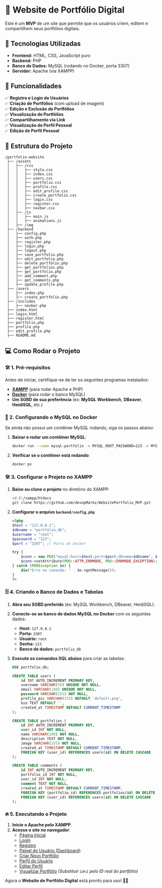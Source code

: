 # 📌 Website de Portfólio Digital

Este é um **MVP** de um site que permite que os usuários criem, editem e compartilhem seus portfólios digitais.

## 🚀 Tecnologias Utilizadas
- **Frontend:** HTML, CSS, JavaScript puro
- **Backend:** PHP
- **Banco de Dados:** MySQL (rodando no Docker, porta 3307)
- **Servidor:** Apache (via XAMPP)

## 📌 Funcionalidades
✅ **Registro e Login de Usuários**  
✅ **Criação de Portfólios** (com upload de imagem)  
✅ **Edição e Exclusão de Portfólios**  
✅ **Visualização de Portfólios**  
✅ **Compartilhamento via Link**  
✅ **Visualização de Perfil Pessoal**  
✅ **Edição de Perfil Pessoal**    

## 📂 Estrutura do Projeto
```
/portfolio-website
 ├── /assets
 │   ├── /css
 │   │   ├── style.css
 │   │   ├── index.css
 │   │   ├── users.css
 │   │   ├── portfolio.css
 │   │   ├── profile.css
 │   │   ├── edit_profile.css
 │   │   ├── create_portfolio.css
 │   │   ├── login.css
 │   │   ├── register.css
 │   │   ├── navbar.css
 │   ├── /js
 │   │   ├── main.js
 │   │   ├── animations.js
 │   ├── /img
 ├── /backend
 │   ├── config.php
 │   ├── auth.php
 │   ├── register.php
 │   ├── login.php
 │   ├── logout.php
 │   ├── save_portfolio.php
 │   ├── edit_portfolio.php
 │   ├── delete_portfolio.php
 │   ├── get_portfolios.php
 │   ├── get_portfolio.php
 │   ├── add_comment.php
 │   ├── get_comments.php
 │   ├── update_profile.php
 ├── /users
 │   ├── index.php
 │   ├── create_portfolio.php
 ├── /includes
 │   ├── navbar.php
 ├── index.html
 ├── login.html
 ├── register.html
 ├── portfolio.php
 ├── profile.php
 ├── edit_profile.php
 ├── README.md
 ```

## 💻 Como Rodar o Projeto

### 🛠 1. Pré-requisitos
Antes de iniciar, certifique-se de ter os seguintes programas instalados:

- **[XAMPP](https://www.apachefriends.org/pt_br/index.html)** (para rodar Apache e PHP)
- **[Docker](https://www.docker.com/get-started)** (para rodar o banco MySQL)
- **Um SGBD de sua preferência** (ex: **MySQL Workbench**, **DBeaver**, **HeidiSQL**, etc.)

### 🐳 2. Configurando o MySQL no Docker
Se ainda não possui um contêiner MySQL rodando, siga os passos abaixo:

1. **Baixar e rodar um contêiner MySQL**:
   ```sh
   docker run --name mysql-portfolio -e MYSQL_ROOT_PASSWORD=123 -e MYSQL_DATABASE=portfolio_db -p 3307:3306 -d mysql:latest
   ```

2. **Verificar se o contêiner está rodando**:
   ```sh
   docker ps
   ```

### 🛠 3. Configurar o Projeto no XAMPP

1. **Baixe ou clone o projeto** no diretório do XAMPP:
   ```sh
   cd C:/xampp/htdocs
   git clone https://github.com/devopMarkz/WebsitePortfolio_MVP.git
   ```

2. **Configurar o arquivo `backend/config.php`**  
   ```php
   <?php
   $host = "127.0.0.1";
   $dbname = "portfolio_db";
   $username = "root";
   $password = "123";
   $port = "3307"; // Porta do Docker

   try {
       $conn = new PDO("mysql:host=$host;port=$port;dbname=$dbname", $username, $password);
       $conn->setAttribute(PDO::ATTR_ERRMODE, PDO::ERRMODE_EXCEPTION);
   } catch (PDOException $e) {
       die("Erro na conexão: " . $e->getMessage());
   }
   ?>
   ```

### 🗄 4. Criando o Banco de Dados e Tabelas

1. **Abra seu SGBD preferido** (ex: MySQL Workbench, DBeaver, HeidiSQL).  
2. **Conecte-se ao banco de dados MySQL no Docker** com os seguintes dados:
   - **Host:** `127.0.0.1`
   - **Porta:** `3307`
   - **Usuário:** `root`
   - **Senha:** `123`
   - **Banco de dados:** `portfolio_db`  

3. **Execute os comandos SQL abaixo** para criar as tabelas:
   ```sql
   USE portfolio_db;

   CREATE TABLE users (
       id INT AUTO_INCREMENT PRIMARY KEY,
       username VARCHAR(50) UNIQUE NOT NULL,
       email VARCHAR(100) UNIQUE NOT NULL,
       password VARCHAR(255) NOT NULL,
       profile_pic VARCHAR(255) DEFAULT 'default.png',
       bio TEXT DEFAULT '',
       created_at TIMESTAMP DEFAULT CURRENT_TIMESTAMP
   );

   CREATE TABLE portfolios (
       id INT AUTO_INCREMENT PRIMARY KEY,
       user_id INT NOT NULL,
       name VARCHAR(100) NOT NULL,
       description TEXT NOT NULL,
       image VARCHAR(255) NOT NULL,
       created_at TIMESTAMP DEFAULT CURRENT_TIMESTAMP,
       FOREIGN KEY (user_id) REFERENCES users(id) ON DELETE CASCADE
   );

   CREATE TABLE comments (
       id INT AUTO_INCREMENT PRIMARY KEY,
       portfolio_id INT NOT NULL,
       user_id INT NOT NULL,
       comment TEXT NOT NULL,
       created_at TIMESTAMP DEFAULT CURRENT_TIMESTAMP,
       FOREIGN KEY (portfolio_id) REFERENCES portfolios(id) ON DELETE CASCADE,
       FOREIGN KEY (user_id) REFERENCES users(id) ON DELETE CASCADE
   );
   ```

### 🔥 5. Executando o Projeto
1. **Inicie o Apache pelo XAMPP**.
2. **Acesse o site no navegador**:
   - [Página Inicial](http://localhost/portfolio-website/)
   - [Login](http://localhost/portfolio-website/login.html)
   - [Registro](http://localhost/portfolio-website/register.html)
   - [Painel do Usuário (Dashboard)](http://localhost/portfolio-website/users/index.php)
   - [Criar Novo Portfólio](http://localhost/portfolio-website/users/create_portfolio.php)
   - [Perfil do Usuário](http://localhost/portfolio-website/profile.php)
   - [Editar Perfil](http://localhost/portfolio-website/edit_profile.php)
   - [Visualizar Portfólio](http://localhost/portfolio-website/portfolio.php?id=1) *(Substituir `id=1` pelo ID real do portfólio)*

Agora o **Website de Portfólio Digital** está pronto para uso! 🚀🔥
